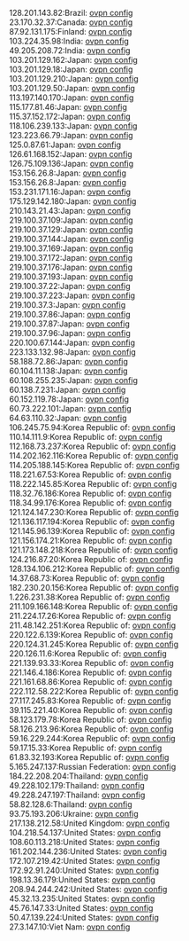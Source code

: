 128.201.143.82:Brazil: [ovpn config](vpn/128_201_143_82.ovpn)  
23.170.32.37:Canada: [ovpn config](vpn/23_170_32_37.ovpn)  
87.92.131.175:Finland: [ovpn config](vpn/87_92_131_175.ovpn)  
103.224.35.98:India: [ovpn config](vpn/103_224_35_98.ovpn)  
49.205.208.72:India: [ovpn config](vpn/49_205_208_72.ovpn)  
103.201.129.162:Japan: [ovpn config](vpn/103_201_129_162.ovpn)  
103.201.129.18:Japan: [ovpn config](vpn/103_201_129_18.ovpn)  
103.201.129.210:Japan: [ovpn config](vpn/103_201_129_210.ovpn)  
103.201.129.50:Japan: [ovpn config](vpn/103_201_129_50.ovpn)  
113.197.140.170:Japan: [ovpn config](vpn/113_197_140_170.ovpn)  
115.177.81.46:Japan: [ovpn config](vpn/115_177_81_46.ovpn)  
115.37.152.172:Japan: [ovpn config](vpn/115_37_152_172.ovpn)  
118.106.239.133:Japan: [ovpn config](vpn/118_106_239_133.ovpn)  
123.223.66.79:Japan: [ovpn config](vpn/123_223_66_79.ovpn)  
125.0.87.61:Japan: [ovpn config](vpn/125_0_87_61.ovpn)  
126.61.168.152:Japan: [ovpn config](vpn/126_61_168_152.ovpn)  
126.75.109.136:Japan: [ovpn config](vpn/126_75_109_136.ovpn)  
153.156.26.8:Japan: [ovpn config](vpn/153_156_26_8.ovpn)  
153.156.26.8:Japan: [ovpn config](vpn/153_156_26_8.ovpn)  
153.231.171.16:Japan: [ovpn config](vpn/153_231_171_16.ovpn)  
175.129.142.180:Japan: [ovpn config](vpn/175_129_142_180.ovpn)  
210.143.21.43:Japan: [ovpn config](vpn/210_143_21_43.ovpn)  
219.100.37.109:Japan: [ovpn config](vpn/219_100_37_109.ovpn)  
219.100.37.129:Japan: [ovpn config](vpn/219_100_37_129.ovpn)  
219.100.37.144:Japan: [ovpn config](vpn/219_100_37_144.ovpn)  
219.100.37.169:Japan: [ovpn config](vpn/219_100_37_169.ovpn)  
219.100.37.172:Japan: [ovpn config](vpn/219_100_37_172.ovpn)  
219.100.37.176:Japan: [ovpn config](vpn/219_100_37_176.ovpn)  
219.100.37.193:Japan: [ovpn config](vpn/219_100_37_193.ovpn)  
219.100.37.22:Japan: [ovpn config](vpn/219_100_37_22.ovpn)  
219.100.37.223:Japan: [ovpn config](vpn/219_100_37_223.ovpn)  
219.100.37.3:Japan: [ovpn config](vpn/219_100_37_3.ovpn)  
219.100.37.86:Japan: [ovpn config](vpn/219_100_37_86.ovpn)  
219.100.37.87:Japan: [ovpn config](vpn/219_100_37_87.ovpn)  
219.100.37.96:Japan: [ovpn config](vpn/219_100_37_96.ovpn)  
220.100.67.144:Japan: [ovpn config](vpn/220_100_67_144.ovpn)  
223.133.132.98:Japan: [ovpn config](vpn/223_133_132_98.ovpn)  
58.188.72.86:Japan: [ovpn config](vpn/58_188_72_86.ovpn)  
60.104.11.138:Japan: [ovpn config](vpn/60_104_11_138.ovpn)  
60.108.255.235:Japan: [ovpn config](vpn/60_108_255_235.ovpn)  
60.138.7.231:Japan: [ovpn config](vpn/60_138_7_231.ovpn)  
60.152.119.78:Japan: [ovpn config](vpn/60_152_119_78.ovpn)  
60.73.222.101:Japan: [ovpn config](vpn/60_73_222_101.ovpn)  
64.63.110.32:Japan: [ovpn config](vpn/64_63_110_32.ovpn)  
106.245.75.94:Korea Republic of: [ovpn config](vpn/106_245_75_94.ovpn)  
110.14.111.9:Korea Republic of: [ovpn config](vpn/110_14_111_9.ovpn)  
112.168.73.237:Korea Republic of: [ovpn config](vpn/112_168_73_237.ovpn)  
114.202.162.116:Korea Republic of: [ovpn config](vpn/114_202_162_116.ovpn)  
114.205.188.145:Korea Republic of: [ovpn config](vpn/114_205_188_145.ovpn)  
118.221.67.53:Korea Republic of: [ovpn config](vpn/118_221_67_53.ovpn)  
118.222.145.85:Korea Republic of: [ovpn config](vpn/118_222_145_85.ovpn)  
118.32.76.186:Korea Republic of: [ovpn config](vpn/118_32_76_186.ovpn)  
118.34.99.176:Korea Republic of: [ovpn config](vpn/118_34_99_176.ovpn)  
121.124.147.230:Korea Republic of: [ovpn config](vpn/121_124_147_230.ovpn)  
121.136.117.194:Korea Republic of: [ovpn config](vpn/121_136_117_194.ovpn)  
121.145.96.139:Korea Republic of: [ovpn config](vpn/121_145_96_139.ovpn)  
121.156.174.21:Korea Republic of: [ovpn config](vpn/121_156_174_21.ovpn)  
121.173.148.218:Korea Republic of: [ovpn config](vpn/121_173_148_218.ovpn)  
124.216.87.20:Korea Republic of: [ovpn config](vpn/124_216_87_20.ovpn)  
128.134.106.212:Korea Republic of: [ovpn config](vpn/128_134_106_212.ovpn)  
14.37.68.73:Korea Republic of: [ovpn config](vpn/14_37_68_73.ovpn)  
182.230.20.156:Korea Republic of: [ovpn config](vpn/182_230_20_156.ovpn)  
1.226.231.38:Korea Republic of: [ovpn config](vpn/1_226_231_38.ovpn)  
211.109.166.148:Korea Republic of: [ovpn config](vpn/211_109_166_148.ovpn)  
211.224.17.26:Korea Republic of: [ovpn config](vpn/211_224_17_26.ovpn)  
211.48.142.251:Korea Republic of: [ovpn config](vpn/211_48_142_251.ovpn)  
220.122.6.139:Korea Republic of: [ovpn config](vpn/220_122_6_139.ovpn)  
220.124.31.245:Korea Republic of: [ovpn config](vpn/220_124_31_245.ovpn)  
220.126.11.6:Korea Republic of: [ovpn config](vpn/220_126_11_6.ovpn)  
221.139.93.33:Korea Republic of: [ovpn config](vpn/221_139_93_33.ovpn)  
221.146.4.186:Korea Republic of: [ovpn config](vpn/221_146_4_186.ovpn)  
221.161.68.86:Korea Republic of: [ovpn config](vpn/221_161_68_86.ovpn)  
222.112.58.222:Korea Republic of: [ovpn config](vpn/222_112_58_222.ovpn)  
27.117.245.83:Korea Republic of: [ovpn config](vpn/27_117_245_83.ovpn)  
39.115.221.40:Korea Republic of: [ovpn config](vpn/39_115_221_40.ovpn)  
58.123.179.78:Korea Republic of: [ovpn config](vpn/58_123_179_78.ovpn)  
58.126.213.96:Korea Republic of: [ovpn config](vpn/58_126_213_96.ovpn)  
59.16.229.244:Korea Republic of: [ovpn config](vpn/59_16_229_244.ovpn)  
59.17.15.33:Korea Republic of: [ovpn config](vpn/59_17_15_33.ovpn)  
61.83.32.193:Korea Republic of: [ovpn config](vpn/61_83_32_193.ovpn)  
5.165.247.137:Russian Federation: [ovpn config](vpn/5_165_247_137.ovpn)  
184.22.208.204:Thailand: [ovpn config](vpn/184_22_208_204.ovpn)  
49.228.102.179:Thailand: [ovpn config](vpn/49_228_102_179.ovpn)  
49.228.247.197:Thailand: [ovpn config](vpn/49_228_247_197.ovpn)  
58.82.128.6:Thailand: [ovpn config](vpn/58_82_128_6.ovpn)  
93.75.193.206:Ukraine: [ovpn config](vpn/93_75_193_206.ovpn)  
217.138.212.58:United Kingdom: [ovpn config](vpn/217_138_212_58.ovpn)  
104.218.54.137:United States: [ovpn config](vpn/104_218_54_137.ovpn)  
108.60.113.218:United States: [ovpn config](vpn/108_60_113_218.ovpn)  
161.202.144.236:United States: [ovpn config](vpn/161_202_144_236.ovpn)  
172.107.219.42:United States: [ovpn config](vpn/172_107_219_42.ovpn)  
172.92.91.240:United States: [ovpn config](vpn/172_92_91_240.ovpn)  
198.13.36.179:United States: [ovpn config](vpn/198_13_36_179.ovpn)  
208.94.244.242:United States: [ovpn config](vpn/208_94_244_242.ovpn)  
45.32.13.235:United States: [ovpn config](vpn/45_32_13_235.ovpn)  
45.76.147.33:United States: [ovpn config](vpn/45_76_147_33.ovpn)  
50.47.139.224:United States: [ovpn config](vpn/50_47_139_224.ovpn)  
27.3.147.10:Viet Nam: [ovpn config](vpn/27_3_147_10.ovpn)  

